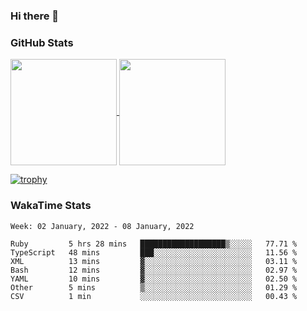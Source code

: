 ### Hi there 👋

### GitHub Stats

<a href="https://github.com/anuraghazra/github-readme-stats">
  <img align="center" height="170px" src="https://github-readme-stats.vercel.app/api/top-langs/?username=tksfjt1024&layout=compact&count_private=true&show_icons=true&show_icons=true&theme=graywhite" />
</a>
<a href="https://github.com/anuraghazra/github-readme-stats">
  <img align="center" height="170px" src="https://github-readme-stats.vercel.app/api?username=tksfjt1024&count_private=true&show_icons=true&show_icons=true&theme=graywhite" />
</a>

[![trophy](https://github-profile-trophy.vercel.app/?username=tksfjt1024)](https://github.com/ryo-ma/github-profile-trophy)

### WakaTime Stats

<!--START_SECTION:waka-->
```text
Week: 02 January, 2022 - 08 January, 2022

Ruby         5 hrs 28 mins   ███████████████████▒░░░░░   77.71 % 
TypeScript   48 mins         ███░░░░░░░░░░░░░░░░░░░░░░   11.56 % 
XML          13 mins         ▓░░░░░░░░░░░░░░░░░░░░░░░░   03.11 % 
Bash         12 mins         ▓░░░░░░░░░░░░░░░░░░░░░░░░   02.97 % 
YAML         10 mins         ▓░░░░░░░░░░░░░░░░░░░░░░░░   02.50 % 
Other        5 mins          ▒░░░░░░░░░░░░░░░░░░░░░░░░   01.29 % 
CSV          1 min           ░░░░░░░░░░░░░░░░░░░░░░░░░   00.43 % 
```
<!--END_SECTION:waka-->
